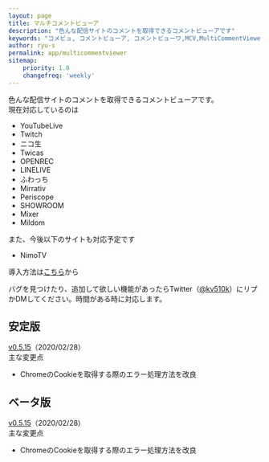 ```yaml
---
layout: page
title: マルチコメントビューア
description: "色んな配信サイトのコメントを取得できるコメントビューアです"
keywords: "コメビュ, コメントビューア, コメントビューワ,MCV,MultiCommentViewer"
author: ryu-s
permalink: app/multicommentviewer
sitemap:
    priority: 1.0
    changefreq: 'weekly'	
---
```


色んな配信サイトのコメントを取得できるコメントビューアです。  
現在対応しているのは
- YouTubeLive
- Twitch
- ニコ生
- Twicas
- OPENREC
- LINELIVE
- ふわっち
- Mirrativ
- Periscope
- SHOWROOM
- Mixer
- Mildom

また、今後以下のサイトも対応予定です
- NimoTV

導入方法は[こちら](https://github.com/CommentViewerCollection/MultiCommentViewer/wiki/%E5%B0%8E%E5%85%A5%E6%89%8B%E9%A0%86)から  
  
バグを見つけたり、追加して欲しい機能があったらTwitter（[@kv510k](https://twitter.com/kv510k)）にリプかDMしてください。時間がある時に対応します。  

## 安定版
[v0.5.15](http://int-main.net/app/MultiCommentViewer_v0.5.15_stable.zip)（2020/02/28）  
主な変更点
- ChromeのCookieを取得する際のエラー処理方法を改良

## ベータ版
[v0.5.15](http://int-main.net/app/MultiCommentViewer_v0.5.15_beta.zip)（2020/02/28）  
主な変更点
- ChromeのCookieを取得する際のエラー処理方法を改良
